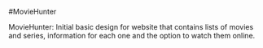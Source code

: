 #MovieHunter

MovieHunter: Initial basic design for website that contains lists of movies and series, information for each one and the option to watch them online.
